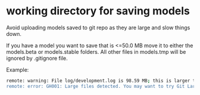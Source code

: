 # working directory for saving models

Avoid uploading models saved to git repo as they are large and slow things down.

If you have a model you want to save that is <=50.0 MB move it to either the models.beta or models.stable folders. All other files in models.tmp will be ignored by .gitignore file.

Example:
```bash
remote: warning: File log/development.log is 98.59 MB; this is larger than GitHub's recommended maximum file size of 50.00 MB
remote: error: GH001: Large files detected. You may want to try Git Large File Storage - https://git-lfs.github.com.
```
